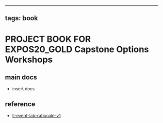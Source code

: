 
---
tags: book
---

PROJECT BOOK FOR EXPOS20_GOLD Capstone Options Workshops
===

main docs
---

- insert docs

reference
---

- [ll-event-lab-rationale-v1](/AunryFEcRm6SG8qAbHAyIw)

